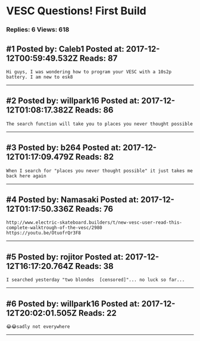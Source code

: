 # VESC Questions! First Build

### Replies: 6 Views: 618

## \#1 Posted by: Caleb1 Posted at: 2017-12-12T00:59:49.532Z Reads: 87

```
Hi guys, I was wondering how to program your VESC with a 10s2p battery. I am new to esk8
```

---
## \#2 Posted by: willpark16 Posted at: 2017-12-12T01:08:17.382Z Reads: 86

```
The search function will take you to places you never thought possible
```

---
## \#3 Posted by: b264 Posted at: 2017-12-12T01:17:09.479Z Reads: 82

```
When I search for "places you never thought possible" it just takes me back here again
```

---
## \#4 Posted by: Namasaki Posted at: 2017-12-12T01:17:50.336Z Reads: 76

```
http://www.electric-skateboard.builders/t/new-vesc-user-read-this-complete-walktrough-of-the-vesc/2980
https://youtu.be/OtuofrQr3F8
```

---
## \#5 Posted by: rojitor Posted at: 2017-12-12T16:17:20.764Z Reads: 38

```
I searched yesterday "two blondes  [censored]"... no luck so far...
```

---
## \#6 Posted by: willpark16 Posted at: 2017-12-12T20:02:01.505Z Reads: 22

```
😂😂sadly not everywhere
```

---
